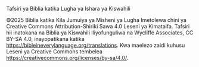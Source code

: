 Tafsiri ya Biblia katika Lugha ya Ishara ya Kiswahili

©2025 Biblia katika Kila Jumuiya ya Misheni ya Lugha
Imetolewa chini ya Creative Commons Attribution-Shiriki Sawa 4.0 Leseni ya Kimataifa.
Tafsiri hii inatokana na Biblia ya Kiswahili Iliyofunguliwa na Wycliffe Associates, CC BY-SA 4.0, inayopatikana katika https://bibleineverylanguage.org/translations.
Kwa maelezo zaidi kuhusu Leseni ya Creative Commons tembelea https://creativecommons.org/licenses/by-sa/4.0/.
